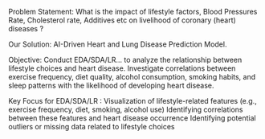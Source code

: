 Problem Statement:
What is the impact of lifestyle factors, Blood Pressures Rate, Cholesterol rate, Additives etc on livelihood of coronary (heart) diseases ? 

Our Solution: 
AI-Driven Heart and Lung Disease Prediction Model.

Objective:
Conduct EDA/SDA/LR… to analyze the relationship between lifestyle choices and heart disease. 
Investigate correlations between exercise frequency, diet quality, alcohol consumption, smoking habits, and sleep patterns with the likelihood of developing heart disease. 

Key Focus for EDA/SDA/LR :
Visualization of lifestyle-related features (e.g., exercise frequency, diet, smoking, alcohol use)
Identifying correlations between these features and heart disease occurrence
Identifying potential outliers or missing data related to lifestyle choices


